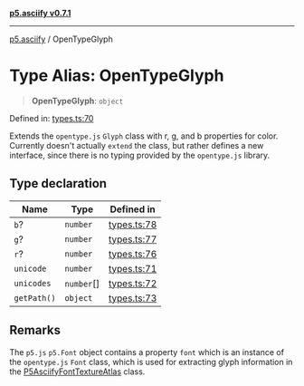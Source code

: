 [**p5.asciify v0.7.1**](../README.md)

***

[p5.asciify](../README.md) / OpenTypeGlyph

# Type Alias: OpenTypeGlyph

> **OpenTypeGlyph**: `object`

Defined in: [types.ts:70](https://github.com/humanbydefinition/p5-asciify/blob/f508211b91e4e5fce76de2e41a19937662a36543/src/lib/types.ts#L70)

Extends the `opentype.js` `Glyph` class with r, g, and b properties for color.
Currently doesn't actually `extend` the class, but rather defines a new interface, 
since there is no typing provided by the `opentype.js` library.

## Type declaration

| Name | Type | Defined in |
| ------ | ------ | ------ |
| <a id="b"></a> `b`? | `number` | [types.ts:78](https://github.com/humanbydefinition/p5-asciify/blob/f508211b91e4e5fce76de2e41a19937662a36543/src/lib/types.ts#L78) |
| <a id="g"></a> `g`? | `number` | [types.ts:77](https://github.com/humanbydefinition/p5-asciify/blob/f508211b91e4e5fce76de2e41a19937662a36543/src/lib/types.ts#L77) |
| <a id="r"></a> `r`? | `number` | [types.ts:76](https://github.com/humanbydefinition/p5-asciify/blob/f508211b91e4e5fce76de2e41a19937662a36543/src/lib/types.ts#L76) |
| <a id="unicode"></a> `unicode` | `number` | [types.ts:71](https://github.com/humanbydefinition/p5-asciify/blob/f508211b91e4e5fce76de2e41a19937662a36543/src/lib/types.ts#L71) |
| <a id="unicodes"></a> `unicodes` | `number`[] | [types.ts:72](https://github.com/humanbydefinition/p5-asciify/blob/f508211b91e4e5fce76de2e41a19937662a36543/src/lib/types.ts#L72) |
| <a id="getpath"></a> `getPath()` | `object` | [types.ts:73](https://github.com/humanbydefinition/p5-asciify/blob/f508211b91e4e5fce76de2e41a19937662a36543/src/lib/types.ts#L73) |

## Remarks

The `p5.js` `p5.Font` object contains a property `font` which is an instance of the `opentype.js` `Font` class,
which is used for extracting glyph information in the [P5AsciifyFontTextureAtlas](../classes/P5AsciifyFontTextureAtlas.md) class.
